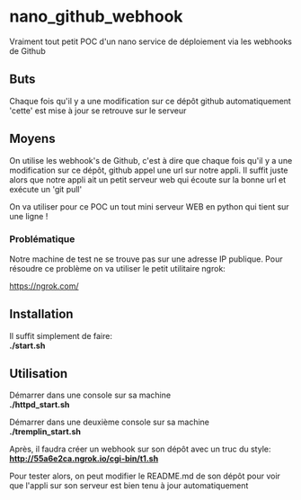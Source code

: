 # nano_github_webhook
Vraiment tout petit POC d'un nano service de déploiement via les webhooks de Github

## Buts
Chaque fois qu'il y a une modification sur ce dépôt github automatiquement 'cette' est mise à jour se retrouve sur le serveur

## Moyens
On utilise les webhook's de Github, c'est à dire que chaque fois qu'il y a une modification sur ce dépôt, github appel une url sur notre appli. Il suffit juste alors que notre appli ait un petit serveur web qui écoute sur la bonne url et exécute un 'git pull'

On va utiliser pour ce POC un tout mini serveur WEB en python qui tient sur une ligne !

### Problématique
Notre machine de test ne se trouve pas sur une adresse IP publique. Pour résoudre ce problème on va utiliser le petit utilitaire ngrok:<br>

https://ngrok.com/

## Installation
Il suffit simplement de faire:<br>
**./start.sh**

## Utilisation
Démarrer dans une console sur sa machine<br>
**./httpd_start.sh**

Démarrer dans une deuxième console sur sa machine<br>
**./tremplin_start.sh**

Après, il faudra créer un webhook sur son dépôt avec un truc du style:<br>
**http://55a6e2ca.ngrok.io/cgi-bin/t1.sh**

Pour tester alors, on peut modifier le README.md de son dépôt pour voir que l'appli sur son serveur est bien tenu à jour automatiquement



